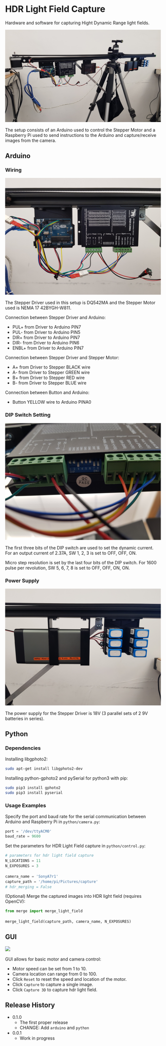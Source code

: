 # HDR Light Field Capture
Hardware and software for capturing Hight Dynamic Range light fields.

![](image/header.jpg)

The setup consists of an Arduino used to control the Stepper Motor and a Raspberry Pi used to send instructions to the Arduino and capture/receive images from the camera.

## Arduino

### Wiring

![](image/arduino.jpg)

The Stepper Driver used in this setup is DQ542MA and the Stepper Motor used is NEMA 17 42BYGH-W811.

Connection between Stepper Driver and Arduino:
* PUL+ from Driver to Arduino PIN7
* PUL- from Driver to Arduino PIN5
* DIR+ from Driver to Arduino PIN7
* DIR- from Driver to Arduino PIN6
* ENBL+ from Driver to Arduino PIN7

Connection between Stepper Driver and Stepper Motor:
* A+ from Driver to Stepper BLACK wire
* A- from Driver to Stepper GREEN wire
* B+ from Driver to Stepper RED wire
* B- from Driver to Stepper BLUE wire

Connection between Button and Arduino:
* Button YELLOW wire to Arduino PINA0

### DIP Switch Setting

![](image/switch.jpg)

The first three bits of the DIP switch are used to set the dynamic current. For an output current of 2.37A, SW 1, 2, 3 is set to OFF, OFF, ON.

Micro step resolution is set by the last four bits of the DIP switch. For 1600 pulse per revolution, SW 5, 6, 7, 8 is set to OFF, OFF, ON, ON.

### Power Supply

![](image/battery.jpg)

The power supply for the Stepper Driver is 18V (3 parallel sets of 2 9V batteries in series).

## Python
### Dependencies

Installing libgphoto2:

```sh
sudo apt-get install libgphoto2-dev
```

Installing python-gphoto2 and pySerial for python3 with pip:

```sh
sudo pip3 install gphoto2
sudo pip3 install pyserial
```

### Usage Examples

Specify the port and baud rate for the serial communication between Arduino and Raspberry Pi in `python/camera.py`:

```python
port = '/dev/ttyACM0'
baud_rate = 9600
```

Set the parameters for HDR Light Field capture in `python/control.py`:

```python
# parameters for hdr light field capture
N_LOCATIONS = 11
N_EXPOSURES = 3

camera_name = 'SonyA7r1'
capture_path = '/home/pi/Pictures/capture'
# hdr_merging = False
```

(Optional) Merge the captured images into HDR light field (requires OpenCV):

```python
from merge import merge_light_field

merge_light_field(capture_path, camera_name, N_EXPOSURES)
```

## GUI

![](image/gui.jpg)

GUI allows for basic motor and camera control:
* Motor speed can be set from 1 to 10. 
* Camera location can range from 0 to 100.
* Click `Reset` to reset the speed and location of the motor.
* Click `Capture` to capture a single image.
* Click `Capture 3D` to capture hdr light field.

## Release History

* 0.1.0
    * The first proper release
    * CHANGE: Add `arduino` and `python`
* 0.0.1
    * Work in progress
